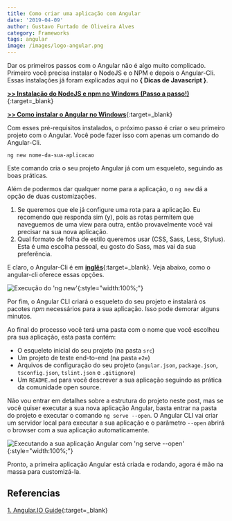 ```yaml
---
title: Como criar uma aplicação com Angular
date: '2019-04-09'
author: Gustavo Furtado de Oliveira Alves
category: Frameworks
tags: angular
image: /images/logo-angular.png
---
```


Dar os primeiros passos com o Angular não é algo muito complicado.
Primeiro você precisa instalar o NodeJS e o NPM e depois o Angular-Cli.
Essas instalações já foram explicadas aqui no **{ Dicas de Javascript }**.

[**>> Instalação do NodeJS e npm no Windows (Passo a passo!)**](https://dicasdejavascript.com.br/instalacao-do-nodejs-e-npm-no-windows-passo-a-passo/){:target=\_blank}

[**>> Como instalar o Angular no Windows**](https://dicasdejavascript.com.br/como-instalar-o-angular-no-windows/){:target=\_blank}

Com esses pré-requisitos instalados, o próximo passo é criar o seu primeiro projeto com o Angular.
Você pode fazer isso com apenas um comando do Angular-Cli.

```
ng new nome-da-sua-aplicacao
```

Este comando cria o seu projeto Angular já com um esqueleto, seguindo as boas práticas.

Além de podermos dar qualquer nome para a aplicação, o `ng new` dá a opção de duas customizações.

1. Se queremos que ele já configure uma rota para a aplicação. Eu recomendo que responda sim (y), pois as rotas permitem que naveguemos de uma view para outra, então provavelmente você vai precisar na sua nova aplicação.
2. Qual formato de folha de estilo queremos usar (CSS, Sass, Less, Stylus). Esta é uma escolha pessoal, eu gosto do Sass, mas vai da sua preferência.

E claro, o Angular-Cli é em [**inglês**](https://dicasdeprogramacao.com.br/quer-ser-programador-aprenda-ingles/){:target=\_blank}. Veja abaixo, como o angular-cli oferece essas opções.

![Execução do 'ng new'](/images/ng-new-options.gif){:style="width:100%;"}

Por fim, o Angular CLI criará o esqueleto do seu projeto e instalará os pacotes _npm_ necessários para a sua aplicação. Isso pode demorar alguns minutos.

Ao final do processo você terá uma pasta com o nome que você escolheu pra sua aplicação, esta pasta contém:

- O esqueleto inicial do seu projeto (na pasta `src`)
- Um projeto de teste end-to-end (na pasta `e2e`)
- Arquivos de configuração do seu projeto (`angular.json`, `package.json`, `tsconfig.json`, `tslint.json` e `.gitignore`)
- Um `README.md` para você descrever a sua aplicação seguindo as prática da comunidade open source.

Não vou entrar em detalhes sobre a estrutura do projeto neste post, mas se você quiser executar a sua nova aplicação Angular, basta entrar na pasta do projeto e executar o comando `ng serve --open`.
O Angular CLI vai criar um servidor local para executar a sua aplicação e o parâmetro `--open` abrirá o browser com a sua aplicação automaticamente.

![Executando a sua aplicação Angular com 'ng serve --open'](/images/ng-serve--open.gif){:style="width:100%;"}

Pronto, a primeira aplicação Angular está criada e rodando, agora é mão na massa para customizá-la.

## Referencias

[1. Angular.IO Guide](https://angular.io/guide/quickstart){:target=\_blank}